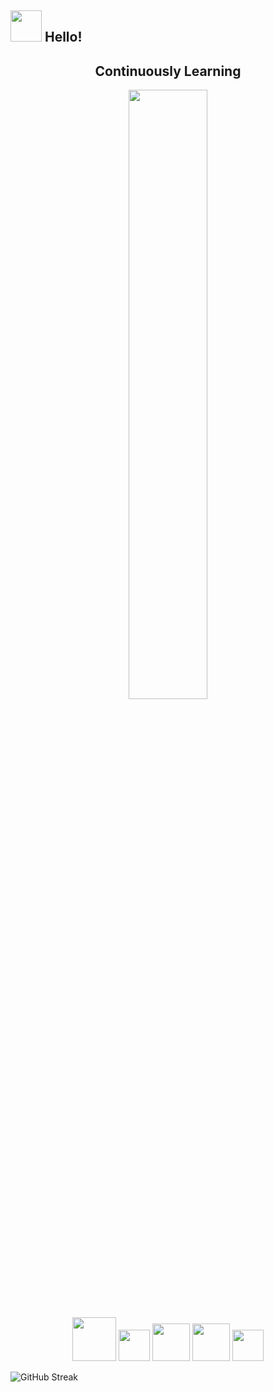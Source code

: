 ## <img src="https://raw.githubusercontent.com/alexnaiman/alexnaiman/master/resources/welcomeglitch.gif" width="50px" /> Hello!

<h2 align="center">Continuously Learning</h2>

<p align="center">
    <img src="https://media.tenor.com/images/df8c44a1d20ab367fdcb21880985fd33/tenor.gif" width="50%" alt=""/>
</p>

<div align="center">
    <img src="https://raw.githubusercontent.com/alexnaiman/alexnaiman/master/resources/PusheenCompute.gif" width="70px" style="display: inline-block;"/>
    <img src="https://raw.githubusercontent.com/alexnaiman/alexnaiman/master/resources/Confused_Dog.gif" height="50px" style="display: inline-block;"/>
    <img src="https://raw.githubusercontent.com/alexnaiman/alexnaiman/master/resources/pug_dance.gif" width="60px" style="display: inline-block;"/>
    <img src="https://raw.githubusercontent.com/alexnaiman/alexnaiman/master/resources/cool_duck.gif" width="60px" style="display: inline-block;"/>
    <img src="https://raw.githubusercontent.com/alexnaiman/alexnaiman/master/resources/bongocat.gif" width="50px" style="display: inline-block;"/>
</div>

![GitHub Streak](https://streak-stats.demolab.com/?user=ncy0201)

